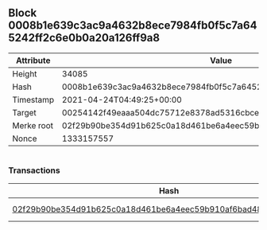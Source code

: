## Block 0008b1e639c3ac9a4632b8ece7984fb0f5c7a645242ff2c6e0b0a20a126ff9a8

Attribute | Value
--- | ---
Height | 34085
Hash | 0008b1e639c3ac9a4632b8ece7984fb0f5c7a645242ff2c6e0b0a20a126ff9a8
Timestamp | 2021-04-24T04:49:25+00:00
Target | 00254142f49eaaa504dc75712e8378ad5316cbcead634704b3734b6271167cc4
Merke root | 02f29b90be354d91b625c0a18d461be6a4eec59b910af6bad48a84633f4e9128
Nonce | 1333157557

```

```

### Transactions

Hash | Amount
--- | ---
[02f29b90be354d91b625c0a18d461be6a4eec59b910af6bad48a84633f4e9128](02f29b90be354d91b625c0a18d461be6a4eec59b910af6bad48a84633f4e9128.md) | 10.00000000 SKEPTI 
